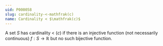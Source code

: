 ```yaml
---
uid: P000058
slug: cardinality-<-mathfrak(c)
name: Cardinality < $\mathfrak(c)$
---
```

A set $S$ has cardinality < $\mathfrak(c)$ if there is an injective function (not necessarily continuous) $f:S \rightarrow \mathbb{R}$ but no such bijective function.

